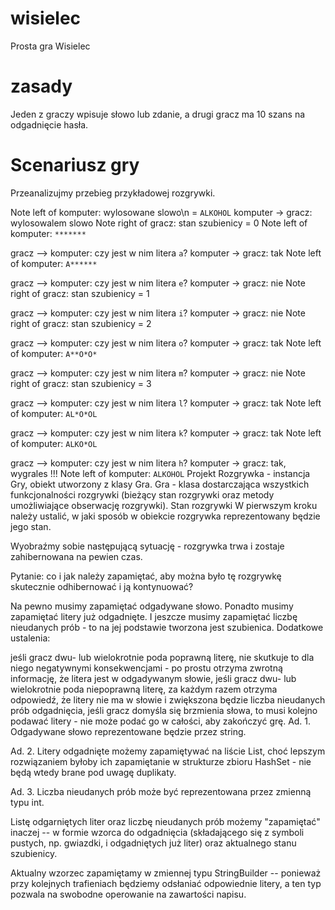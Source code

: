 # wisielec

Prosta gra Wisielec

# zasady
Jeden z graczy wpisuje słowo lub zdanie, a drugi gracz ma 10 szans na odgadnięcie hasła.

# Scenariusz gry
Przeanalizujmy przebieg przykładowej rozgrywki.

Note left of komputer: wylosowane slowo\n = `ALKOHOL`
komputer -> gracz: wylosowalem slowo
Note right of gracz: stan szubienicy = 0
Note left of komputer: `*******`

gracz --> komputer: czy jest w nim litera `a`?
komputer -> gracz: tak
Note left of komputer: `A******`

gracz --> komputer: czy jest w nim litera `e`?
komputer -> gracz: nie
Note right of gracz: stan szubienicy = 1

gracz --> komputer: czy jest w nim litera `i`?
komputer -> gracz: nie
Note right of gracz: stan szubienicy = 2

gracz --> komputer: czy jest w nim litera `o`?
komputer -> gracz: tak
Note left of komputer: `A**O*O*`

gracz --> komputer: czy jest w nim litera `m`?
komputer -> gracz: nie
Note right of gracz: stan szubienicy = 3

gracz --> komputer: czy jest w nim litera `l`?
komputer -> gracz: tak
Note left of komputer: `AL*O*OL`

gracz --> komputer: czy jest w nim litera `k`?
komputer -> gracz: tak
Note left of komputer: `ALKO*OL`

gracz --> komputer: czy jest w nim litera `h`?
komputer -> gracz: tak, wygrales !!!
Note left of komputer: `ALKOHOL`
Projekt
Rozgrywka - instancja Gry, obiekt utworzony z klasy Gra.
Gra - klasa dostarczająca wszystkich funkcjonalności rozgrywki (bieżący stan rozgrywki oraz metody umożliwiające obserwację rozgrywki).
Stan rozgrywki
W pierwszym kroku należy ustalić, w jaki sposób w obiekcie rozgrywka reprezentowany będzie jego stan.

Wyobraźmy sobie następującą sytuację - rozgrywka trwa i zostaje zahibernowana na pewien czas.

Pytanie: co i jak należy zapamiętać, aby można było tę rozgrywkę skutecznie odhibernować i ją kontynuować?

Na pewno musimy zapamiętać odgadywane słowo.
Ponadto musimy zapamiętać litery już odgadnięte.
I jeszcze musimy zapamiętać liczbę nieudanych prób - to na jej podstawie tworzona jest szubienica.
Dodatkowe ustalenia:

jeśli gracz dwu- lub wielokrotnie poda poprawną literę, nie skutkuje to dla niego negatywnymi konsekwencjami - po prostu otrzyma zwrotną informację, że litera jest w odgadywanym słowie,
jeśli gracz dwu- lub wielokrotnie poda niepoprawną literę, za każdym razem otrzyma odpowiedź, że litery nie ma w słowie i zwiększona będzie liczba nieudanych prób odgadnięcia,
jeśli gracz domyśla się brzmienia słowa, to musi kolejno podawać litery - nie może podać go w całości, aby zakończyć grę.
Ad. 1. Odgadywane słowo reprezentowane będzie przez string.

Ad. 2. Litery odgadnięte możemy zapamiętywać na liście List<char>, choć lepszym rozwiązaniem byłoby ich zapamiętanie w strukturze zbioru HashSet<char> - nie będą wtedy brane pod uwagę duplikaty.

Ad. 3. Liczba nieudanych prób może być reprezentowana przez zmienną typu int.

Listę odgarniętych liter oraz liczbę nieudanych prób możemy "zapamiętać" inaczej -- w formie wzorca do odgadnięcia (składającego się z symboli pustych, np. gwiazdki, i odgadniętych już liter) oraz aktualnego stanu szubienicy.

Aktualny wzorzec zapamiętamy w zmiennej typu StringBuilder -- ponieważ przy kolejnych trafieniach będziemy odsłaniać odpowiednie litery, a ten typ pozwala na swobodne operowanie na zawartości napisu.
